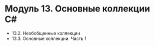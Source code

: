 # Модуль 13. Основные коллекции С#

* 13.2. Необобщенные коллекции
* 13.3. Основные коллекции. Часть 1
